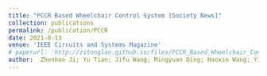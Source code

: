 ```yaml
---
title: "PCCR Based Wheelchair Control System [Society News]"
collection: publications
permalink: /publication/PCCR
date: 2021-8-13
venue: 'IEEE Circuits and Systems Magazine'
# paperurl: 'http://zitonglan.github.io/files/PCCR_Based_Wheelchair_Control_System_Society_News.pdf'
author:  Zhenhao Ji; Yu Tian; Jifu Wang; Mingyuan Ding; Haoxin Wang; Yifan Chen; Jiahao Wen; **Zitong Lan**; Huiting Xu et.al. 
---
```

<!-- [Download paper here](http://zitonglan.github.io/files/PCCR_Based_Wheelchair_Control_System_Society_News.pdf) -->

